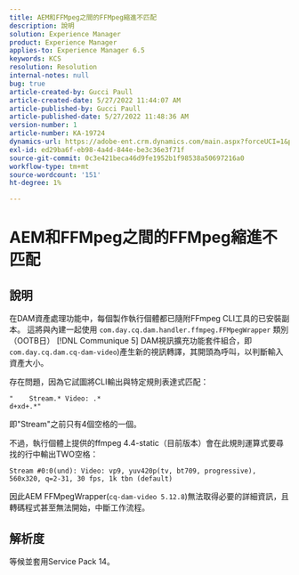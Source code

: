 ```yaml
---
title: AEM和FFMpeg之間的FFMpeg縮進不匹配
description: 說明
solution: Experience Manager
product: Experience Manager
applies-to: Experience Manager 6.5
keywords: KCS
resolution: Resolution
internal-notes: null
bug: true
article-created-by: Gucci Paull
article-created-date: 5/27/2022 11:44:07 AM
article-published-by: Gucci Paull
article-published-date: 5/27/2022 11:48:36 AM
version-number: 1
article-number: KA-19724
dynamics-url: https://adobe-ent.crm.dynamics.com/main.aspx?forceUCI=1&pagetype=entityrecord&etn=knowledgearticle&id=5746af4e-b2dd-ec11-a7b6-0022480b05aa
exl-id: ed29ba6f-eb98-4a4d-844e-be3c36e3f71f
source-git-commit: 0c3e421beca46d9fe1952b1f98538a50697216a0
workflow-type: tm+mt
source-wordcount: '151'
ht-degree: 1%

---
```


# AEM和FFMpeg之間的FFMpeg縮進不匹配

## 說明


在DAM資產處理功能中，每個製作執行個體都已隨附FFmpeg CLI工具的已安裝副本。 這將與內建一起使用 `com.day.cq.dam.handler.ffmpeg.FFMpegWrapper` 類別（OOTB日） [!DNL Communique 5] DAM視訊擴充功能套件組合，即 `com.day.cq.dam.cq-dam-video`)產生新的視訊轉譯，其開頭為呼叫，以判斷輸入資產大小。

存在問題，因為它試圖將CLI輸出與特定規則表達式匹配：




```
"    Stream.* Video: .*
d+xd+.*"
```


即&quot;Stream&quot;之前只有4個空格的一個。

不過，執行個體上提供的ffmpeg 4.4-static（目前版本）會在此規則運算式要尋找的行中輸出TWO空格：

`Stream #0:0(und): Video: vp9, yuv420p(tv, bt709, progressive), 560x320, q=2-31, 30 fps, 1k tbn (default)`

因此AEM FFMpegWrapper(`cq-dam-video 5.12.8`)無法取得必要的詳細資訊，且轉碼程式甚至無法開始，中斷工作流程。


## 解析度


等候並套用Service Pack 14。
